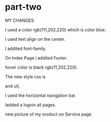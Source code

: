 # part-two
MY CHANGES:

I used a color rgb(111,202,220) which is color blue.

I used text align on the center.

I addited font-family.

On Index Page i addited Footer.

hover color is black rgb(11,202,220).

The new style css is <div> and ul{.

I used the horizontal navigation bar.

Iadded a logoin all pages.

new picture of my oroduct on Service page.
